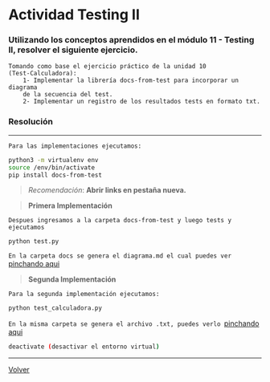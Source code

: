 # Actividad Testing II

### Utilizando los conceptos aprendidos en el módulo 11 - Testing II, resolver el siguiente ejercicio.

    Tomando como base el ejercicio práctico de la unidad 10
    (Test-Calculadora):
        1- Implementar la librería docs-from-test para incorporar un diagrama
        de la secuencia del test.
        2- Implementar un registro de los resultados tests en formato txt.

### Resolución
****
`Para las implementaciones ejecutamos:`
```bash
python3 -m virtualenv env
source /env/bin/activate
pip install docs-from-test
```
>*Recomendación*: **Abrir links en pestaña nueva.**

> **Primera Implementación**

`Despues ingresamos a la carpeta docs-from-test y luego tests y ejecutamos`
```bash
python test.py
```
`En la carpeta docs se genera el diagrama.md el cual puedes ver `[pinchando aqui](https://mermaid.ink/svg/c2VxdWVuY2VEaWFncmFtCiAgc3RhcnQtPj5DYWxjdWxhZG9yYS5hZGQ6IGNhbGxzIHgxCiAgQ2FsY3VsYWRvcmEuYWRkLS0+PnN0YXJ0OiByZXR1cm5zIGZsb2F0CiAgc3RhcnQtPj5DYWxjdWxhZG9yYS5tdWx0aXBsaWNhdGlvbjogY2FsbHMgeDEKICBDYWxjdWxhZG9yYS5tdWx0aXBsaWNhdGlvbi0tPj5zdGFydDogcmV0dXJucyBmbG9hdAogIHN0YXJ0LT4+Q2FsY3VsYWRvcmEuc3Vic3RyYWN0OiBjYWxscyB4MgogIENhbGN1bGFkb3JhLnN1YnN0cmFjdC0tPj5zdGFydDogcmV0dXJucyBmbG9hdAogIHN0YXJ0LT4+Q2FsY3VsYWRvcmEuZGl2aWRlOiBjYWxscyB4MQogIENhbGN1bGFkb3JhLmRpdmlkZS0tPj5zdGFydDogcmV0dXJucyBmbG9hdAo=)

> **Segunda Implementación**

`Para la segunda implementación ejecutamos:`
```bash
python test_calculadora.py
```
`En la misma carpeta se genera el archivo .txt, puedes verlo `[pinchando aqui](./docs-from-test/tests/testing.txt)

```bash
deactivate (desactivar el entorno virtual)
```
****

[Volver](../README.md)